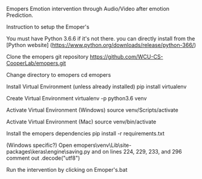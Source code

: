 Emopers
Emotion intervention through Audio/Video after emotion Prediction.

Instruction to setup the Emoper's

You must have Python 3.6.6 if it's not there.
you can directly install from the [Python website] (https://www.python.org/downloads/release/python-366/)

Clone the emopers git repository
https://github.com/WCU-CS-CooperLab/emopers.git

Change directory to emopers
cd emopers

Install Virtual Environment (unless already installed)
pip install virtualenv       

Create Virtual Environment
virtualenv -p python3.6 venv

Activate  Virtual Environment (Windows)
source venv/Scripts/activate

Activate  Virtual Environment (Mac)
source venv/bin/activate

Install the emopers dependencies
pip install -r requirements.txt

(Windows specific?)
Open emopers\venv\Lib\site-packages\keras\engine\saving.py and on lines 224, 229, 233, and 296 comment out .decode("utf8") 

Run the intervention by clicking on Emoper's.bat
